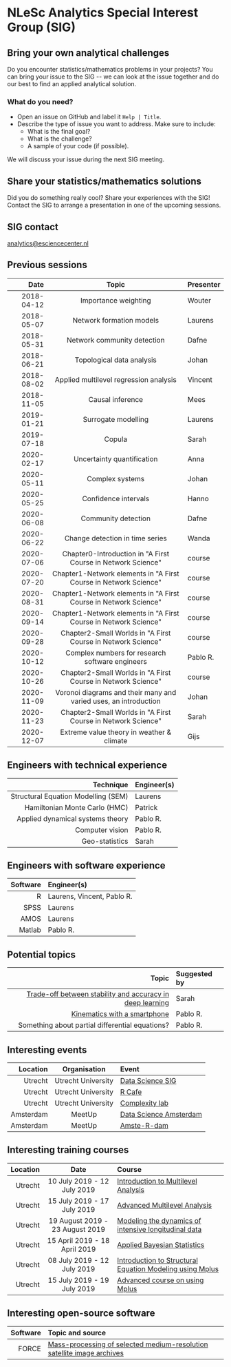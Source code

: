#  NLeSc Analytics Special Interest Group (SIG)

## Bring your own analytical challenges

Do you encounter statistics/mathematics problems in your projects? You can bring your issue to the SIG -- we can look at the issue together and do our best to find an applied analytical solution.

### What do you need?

 - Open an issue on GitHub and label it `Help | Title`.
 - Describe the type of issue you want to address. Make sure to include:
    - What is the final goal?
    - What is the challenge?
    - A sample of your code (if possible).

We will discuss your issue during the next SIG meeting.

## Share your statistics/mathematics solutions

Did you do something really cool? Share your experiences with the SIG! Contact the SIG to arrange a presentation in one of the upcoming sessions.

## SIG contact
analytics@esciencecenter.nl

## Previous sessions

|       Date |                              Topic                               | Presenter |
|-----------:|:----------------------------------------------------------------:|:----------|
| 2018-04-12 |                       Importance weighting                       | Wouter    |
| 2018-05-07 |                     Network formation models                     | Laurens   |
| 2018-05-31 |                   Network community detection                    | Dafne     |
| 2018-06-21 |                    Topological data analysis                     | Johan     |
| 2018-08-02 |              Applied multilevel regression analysis              | Vincent   |
| 2018-11-05 |                         Causal inference                         | Mees      |
| 2019-01-21 |                       Surrogate modelling                        | Laurens   |
| 2019-07-18 |                              Copula                              | Sarah     |
| 2020-02-17 |                    Uncertainty quantification                    | Anna      |
| 2020-05-11 |                         Complex systems                          | Johan     |
| 2020-05-25 |                       Confidence intervals                       | Hanno     |
| 2020-06-08 |                       Community detection                        | Dafne     |
| 2020-06-22 |                 Change detection in time series                  | Wanda     |
| 2020-07-06 |   Chapter0-Introduction in "A First Course in Network Science"   | course    |
| 2020-07-20 | Chapter1-Network elements in "A First Course in Network Science" | course    |
| 2020-08-31 | Chapter1-Network elements in "A First Course in Network Science" | course    |
| 2020-09-14 | Chapter1-Network elements in "A First Course in Network Science" | course    |
| 2020-09-28 |   Chapter2-Small Worlds in "A First Course in Network Science"   | course    |
| 2020-10-12 |         Complex numbers for research software engineers          | Pablo R.  |
| 2020-10-26 |   Chapter2-Small Worlds in "A First Course in Network Science"   | course    |
| 2020-11-09 | Voronoi diagrams and their many and varied uses, an introduction | Johan     |
| 2020-11-23 |   Chapter2-Small Worlds in "A First Course in Network Science"   | Sarah     |
| 2020-12-07 |            Extreme value theory in weather & climate             | Gijs      |

## Engineers with technical experience

|                           Technique | Engineer(s) |
|------------------------------------:|:------------|
| Structural Equation Modelling (SEM) | Laurens     |
|       Hamiltonian Monte Carlo (HMC) | Patrick     |
|    Applied dynamical systems theory | Pablo R.    |
|                     Computer vision | Pablo R.    |
|                      Geo-statistics | Sarah       |

## Engineers with software experience

| Software | Engineer(s)                |
|---------:|:---------------------------|
|        R | Laurens, Vincent, Pablo R. |
|     SPSS | Laurens                    |
|     AMOS | Laurens                    |
|   Matlab | Pablo R.                   |

## Potential topics

|                                                                                                                   Topic | Suggested by |
|------------------------------------------------------------------------------------------------------------------------:|:-------------|
| [Trade-off between stability and accuracy in deep learning](https://www.sintef.no/projectweb/geilowinterschool/2021/#/) | Sarah        |
|                                               [Kinematics with a smartphone](https://pabrod.github.io/elevator-en.html) | Pablo R.     |
|                                                                         Something about partial differential equations? | Pablo R.     |

## Interesting events

|  Location |    Organisation    | Event                                                                                                            |
|----------:|:------------------:|:-----------------------------------------------------------------------------------------------------------------|
|   Utrecht | Utrecht University | [Data Science SIG](https://www.uu.nl/en/research/utrecht-applied-data-science)                                   |
|   Utrecht | Utrecht University | [R Cafe](https://github.com/UtrechtUniversity/R-data-cafe)                                                       |
|   Utrecht | Utrecht University | [Complexity lab](https://www.uu.nl/en/research/complex-systems-studies/research/complexity-laboratorium-utrecht) |
| Amsterdam |       MeetUp       | [Data Science Amsterdam](https://www.meetup.com/Data-Science-Amsterdam/)                                         |
| Amsterdam |       MeetUp       | [Amste-R-dam](https://www.meetup.com/amst-R-dam/)                                                                |

## Interesting training courses

| Location |              Date               | Course                                                                                                                                                                       |
|---------:|:-------------------------------:|:-----------------------------------------------------------------------------------------------------------------------------------------------------------------------------|
|  Utrecht |   10 July 2019 - 12 July 2019   | [Introduction to Multilevel Analysis ](https://utrechtsummerschool.nl/courses/social-sciences/introduction-to-multilevel-analysis)                                           |
|  Utrecht |   15 July 2019 - 17 July 2019   | [Advanced Multilevel Analysis](https://utrechtsummerschool.nl/courses/social-sciences/advanced-multilevel-analysis)                                                          |
|  Utrecht | 19 August 2019 - 23 August 2019 | [Modeling the dynamics of intensive longitudinal data](https://utrechtsummerschool.nl/courses/social-sciences/modeling-the-dynamics-of-intensive-longitudinal-data)          |
|  Utrecht |  15 April 2019 - 18 April 2019  | [Applied Bayesian Statistics](https://utrechtsummerschool.nl/courses/social-sciences/applied-bayesian-statistics)                                                            |
|  Utrecht |   08 July 2019 - 12 July 2019   | [Introduction to Structural Equation Modeling using Mplus](https://utrechtsummerschool.nl/courses/social-sciences/introduction-to-structural-equation-modelling-using-mplus) |
|  Utrecht |   15 July 2019 - 19 July 2019   | [Advanced course on using Mplus](https://utrechtsummerschool.nl/courses/social-sciences/advanced-course-on-using-mplus)                                                      |

## Interesting open-source software

| Software | Topic and source                                                                                                      |
|---------:|:----------------------------------------------------------------------------------------------------------------------|
|    FORCE | [Mass-processing of selected medium-resolution satellite image archives](https://www.uni-trier.de/index.php?id=63673) |
